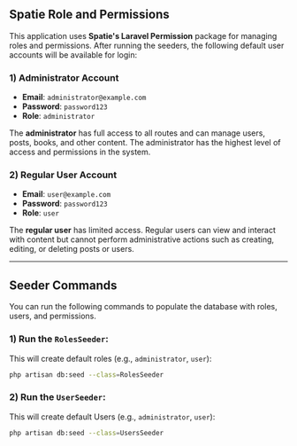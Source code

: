 ## Spatie Role and Permissions

This application uses **Spatie's Laravel Permission** package for managing roles and permissions. After running the seeders, the following default user accounts will be available for login:

### 1) Administrator Account

-   **Email**: `administrator@example.com`
-   **Password**: `password123`
-   **Role**: `administrator`

The **administrator** has full access to all routes and can manage users, posts, books, and other content. The administrator has the highest level of access and permissions in the system.

### 2) Regular User Account

-   **Email**: `user@example.com`
-   **Password**: `password123`
-   **Role**: `user`

The **regular user** has limited access. Regular users can view and interact with content but cannot perform administrative actions such as creating, editing, or deleting posts or users.

---

## Seeder Commands

You can run the following commands to populate the database with roles, users, and permissions.

### 1) Run the `RolesSeeder`:

This will create default roles (e.g., `administrator`, `user`):

```bash
php artisan db:seed --class=RolesSeeder
```
### 2) Run the `UserSeeder`:

This will create default Users (e.g., `administrator`, `user`):

```bash
php artisan db:seed --class=UsersSeeder
